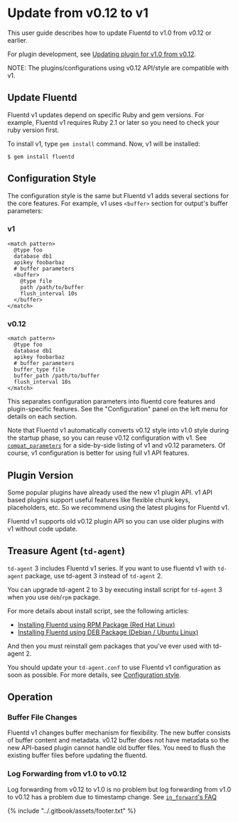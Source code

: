 # Update from v0.12 to v1

This user guide describes how to update Fluentd to v1.0 from v0.12 or earlier.

For plugin development, see [Updating plugin for v1.0 from v0.12](../plugin-development/plugin-update-from-v0.12.md).

NOTE: The plugins/configurations using v0.12 API/style are compatible with v1.

## Update Fluentd

Fluentd v1 updates depend on specific Ruby and gem versions. For example, Fluentd v1 requires Ruby 2.1 or later so you need to check your ruby version first.

To install v1, type `gem install` command. Now, v1 will be installed:

```text
$ gem install fluentd
```

## Configuration Style

The configuration style is the same but Fluentd v1 adds several sections for the core features. For example, v1 uses `<buffer>` section for output's buffer parameters:

### v1

```text
<match pattern>
  @type foo
  database db1
  apikey foobarbaz
  # buffer parameters
  <buffer>
    @type file
    path /path/to/buffer
    flush_interval 10s
  </buffer>
</match>
```

### v0.12

```text
<match pattern>
  @type foo
  database db1
  apikey foobarbaz
  # buffer parameters
  buffer_type file
  buffer_path /path/to/buffer
  flush_interval 10s
</match>
```

This separates configuration parameters into fluentd core features and plugin-specific features. See the "Configuration" panel on the left menu for details on each section.

Note that Fluentd v1 automatically converts v0.12 style into v1.0 style during the startup phase, so you can reuse v0.12 configuration with v1. See [`compat_parameters`](../plugin-helper-overview/api-plugin-helper-compat_parameters.md) for a side-by-side listing of v1 and v0.12 parameters. Of course, v1 configuration is better for using full v1 API features.

## Plugin Version

Some popular plugins have already used the new v1 plugin API. v1 API based plugins support useful features like flexible chunk keys, placeholders, etc. So we recommend using the latest plugins for Fluentd v1.

Fluentd v1 supports old v0.12 plugin API so you can use older plugins with v1 without code update.

## Treasure Agent \(`td-agent`\)

`td-agent` 3 includes Fluentd v1 series. If you want to use fluentd v1 with `td-agent` package, use td-agent 3 instead of `td-agent` 2.

You can upgrade td-agent 2 to 3 by executing install script for `td-agent` 3 when you use `deb`/`rpm` package.

For more details about install script, see the following articles:

* [Installing Fluentd using RPM Package \(Red Hat Linux\)](../installation/install-by-rpm.md)
* [Installing Fluentd using DEB Package \(Debian / Ubuntu Linux\)](../installation/install-by-deb.md)

And then you must reinstall gem packages that you've ever used with td-agent 2.

You should update your `td-agent.conf` to use Fluentd v1 configuration as soon as possible. For more details, see [Configuration style](update-from-v0.12.md#configuration-style).

## Operation

### Buffer File Changes

Fluentd v1 changes buffer mechanism for flexibility. The new buffer consists of buffer content and metadata. v0.12 buffer does not have metadata so the new API-based plugin cannot handle old buffer files. You need to flush the existing buffer files before updating the fluentd.

### Log Forwarding from v1.0 to v0.12

Log forwarding from v0.12 to v1.0 is no problem but log forwarding from v1.0 to v0.12 has a problem due to timestamp change. See [`in_forward`'s FAQ](https://fluentd.gitbook.io/manual/v/0.12/input/forward#i-got-messagepack-unknownexttypeerror-error-why)

{% include "../.gitbook/assets/footer.txt" %}
